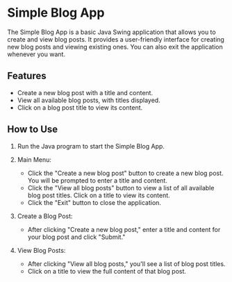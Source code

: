 # Simple Blog App

The Simple Blog App is a basic Java Swing application that allows you to create and view blog posts. It provides a user-friendly interface for creating new blog posts and viewing existing ones. You can also exit the application whenever you want.

## Features

- Create a new blog post with a title and content.
- View all available blog posts, with titles displayed.
- Click on a blog post title to view its content.

## How to Use

1. Run the Java program to start the Simple Blog App.

2. Main Menu:
   - Click the "Create a new blog post" button to create a new blog post. You will be prompted to enter a title and content.
   - Click the "View all blog posts" button to view a list of all available blog post titles. Click on a title to view its content.
   - Click the "Exit" button to close the application.

3. Create a Blog Post:
   - After clicking "Create a new blog post," enter a title and content for your blog post and click "Submit."

4. View Blog Posts:
   - After clicking "View all blog posts," you'll see a list of blog post titles.
   - Click on a title to view the full content of that blog post.



